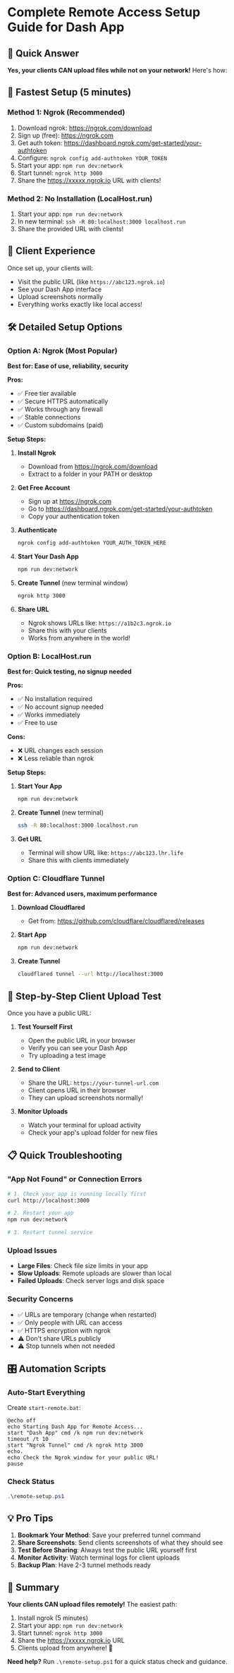 # Complete Remote Access Setup Guide for Dash App

## 🎯 Quick Answer

**Yes, your clients CAN upload files while not on your network!** Here's how:

## 🚀 Fastest Setup (5 minutes)

### Method 1: Ngrok (Recommended)

1. Download ngrok: https://ngrok.com/download
2. Sign up (free): https://ngrok.com
3. Get auth token: https://dashboard.ngrok.com/get-started/your-authtoken
4. Configure: `ngrok config add-authtoken YOUR_TOKEN`
5. Start your app: `npm run dev:network`
6. Start tunnel: `ngrok http 3000`
7. Share the https://xxxxx.ngrok.io URL with clients!

### Method 2: No Installation (LocalHost.run)

1. Start your app: `npm run dev:network`
2. In new terminal: `ssh -R 80:localhost:3000 localhost.run`
3. Share the provided URL with clients!

## 📱 Client Experience

Once set up, your clients will:

- Visit the public URL (like `https://abc123.ngrok.io`)
- See your Dash App interface
- Upload screenshots normally
- Everything works exactly like local access!

## 🛠 Detailed Setup Options

### Option A: Ngrok (Most Popular)

**Best for: Ease of use, reliability, security**

**Pros:**

- ✅ Free tier available
- ✅ Secure HTTPS automatically
- ✅ Works through any firewall
- ✅ Stable connections
- ✅ Custom subdomains (paid)

**Setup Steps:**

1. **Install Ngrok**

   - Download from https://ngrok.com/download
   - Extract to a folder in your PATH or desktop

2. **Get Free Account**

   - Sign up at https://ngrok.com
   - Go to https://dashboard.ngrok.com/get-started/your-authtoken
   - Copy your authentication token

3. **Authenticate**

   ```bash
   ngrok config add-authtoken YOUR_AUTH_TOKEN_HERE
   ```

4. **Start Your Dash App**

   ```bash
   npm run dev:network
   ```

5. **Create Tunnel** (new terminal window)

   ```bash
   ngrok http 3000
   ```

6. **Share URL**
   - Ngrok shows URLs like: `https://a1b2c3.ngrok.io`
   - Share this with your clients
   - Works from anywhere in the world!

### Option B: LocalHost.run

**Best for: Quick testing, no signup needed**

**Pros:**

- ✅ No installation required
- ✅ No account signup needed
- ✅ Works immediately
- ✅ Free to use

**Cons:**

- ❌ URL changes each session
- ❌ Less reliable than ngrok

**Setup Steps:**

1. **Start Your App**

   ```bash
   npm run dev:network
   ```

2. **Create Tunnel** (new terminal)

   ```bash
   ssh -R 80:localhost:3000 localhost.run
   ```

3. **Get URL**
   - Terminal will show URL like: `https://abc123.lhr.life`
   - Share this with clients immediately

### Option C: Cloudflare Tunnel

**Best for: Advanced users, maximum performance**

1. **Download Cloudflared**

   - Get from: https://github.com/cloudflare/cloudflared/releases

2. **Start App**

   ```bash
   npm run dev:network
   ```

3. **Create Tunnel**
   ```bash
   cloudflared tunnel --url http://localhost:3000
   ```

## 🔧 Step-by-Step Client Upload Test

Once you have a public URL:

1. **Test Yourself First**

   - Open the public URL in your browser
   - Verify you can see your Dash App
   - Try uploading a test image

2. **Send to Client**

   - Share the URL: `https://your-tunnel-url.com`
   - Client opens URL in their browser
   - They can upload screenshots normally!

3. **Monitor Uploads**
   - Watch your terminal for upload activity
   - Check your app's upload folder for new files

## 📋 Quick Troubleshooting

### "App Not Found" or Connection Errors

```bash
# 1. Check your app is running locally first
curl http://localhost:3000

# 2. Restart your app
npm run dev:network

# 3. Restart tunnel service
```

### Upload Issues

- **Large Files**: Check file size limits in your app
- **Slow Uploads**: Remote uploads are slower than local
- **Failed Uploads**: Check server logs and disk space

### Security Concerns

- ✅ URLs are temporary (change when restarted)
- ✅ Only people with URL can access
- ✅ HTTPS encryption with ngrok
- ⚠️ Don't share URLs publicly
- ⚠️ Stop tunnels when not needed

## 🎛 Automation Scripts

### Auto-Start Everything

Create `start-remote.bat`:

```batch
@echo off
echo Starting Dash App for Remote Access...
start "Dash App" cmd /k npm run dev:network
timeout /t 10
start "Ngrok Tunnel" cmd /k ngrok http 3000
echo.
echo Check the Ngrok window for your public URL!
pause
```

### Check Status

```powershell
.\remote-setup.ps1
```

## 💡 Pro Tips

1. **Bookmark Your Method**: Save your preferred tunnel command
2. **Share Screenshots**: Send clients screenshots of what they should see
3. **Test Before Sharing**: Always test the public URL yourself first
4. **Monitor Activity**: Watch terminal logs for client uploads
5. **Backup Plan**: Have 2-3 tunnel methods ready

## 🏁 Summary

**Your clients CAN upload files remotely!** The easiest path:

1. Install ngrok (5 minutes)
2. Start your app: `npm run dev:network`
3. Start tunnel: `ngrok http 3000`
4. Share the https://xxxxx.ngrok.io URL
5. Clients upload from anywhere! 🎉

**Need help?** Run `.\remote-setup.ps1` for a quick status check and guidance.
